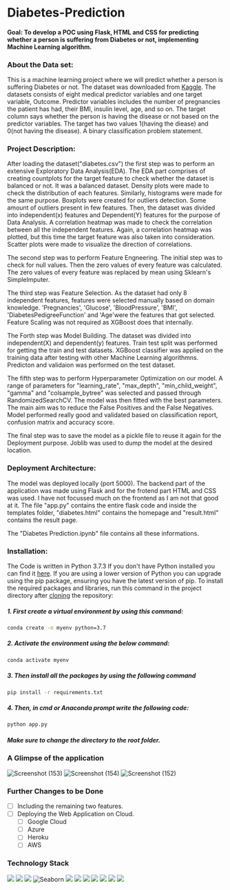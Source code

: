 # Diabetes-Prediction

#### Goal: To develop a POC using Flask, HTML and CSS for predicting whether a person is suffering from Diabetes or not, implementing Machine Learning algorithm.

### About the Data set:
This is a machine learning project where we will predict whether a person is suffering Diabetes or not. The dataset was downloaded from [Kaggle](https://www.kaggle.com/uciml/pima-indians-diabetes-database). The datasets consists of eight medical predictor variables and one target variable, Outcome. Predictor variables includes the number of pregnancies the patient has had, their BMI, insulin level, age, and so on.
The target column says whether the person is having the disease or not based on the predictor variables. The target has two values 1(having the diease) and 0(not having the disease). A binary classification problem statement.

### Project Description:
After loading the dataset("diabetes.csv") the first step was to perform an extensive Exploratory Data Analysis(EDA). The EDA part comprises of creating countplots for the target feature to check whether the dataset is balanced or not. It was a balanced dataset. Density plots were made to check the distribution of each features.
Similarly, histograms were made for the same purpose. Boxplots were created for outliers detection. Some amount of outliers present in few features. Then, the dataset was divided into independent(x) features and Dependent(Y) features for the purpose of Data Analysis. A correlation heatmap was made to check the correlation between all the independent features. Again, a correlation heatmap was plotted, but this time the target feature was also taken into consideration.
Scatter plots were made to visualize the direction of correlations.

The second step was to perform Feature Engneering. The initial step was to check for null values. Then the zero values of every feature was calculated. The zero values of every feature was replaced by mean using Sklearn's SimpleImputer.

The third step was Feature Selection. As the dataset had only 8 independent features, features were selected manually based on domain knowledge. 'Pregnancies', 'Glucose', 'BloodPressure', 'BMI', 'DiabetesPedigreeFunction' and 'Age'were the features that got selected. Feature Scaling was not required as XGBoost does that internally.

The Forth step was Model Building. The dataset was divided into independent(X) and dependent(y) features. Train test split was performed for getting the train and test datasets.
XGBoost classifier was applied on the training data after testing with other Machine Learning algorithmns. Predicton and validaion was performed on the test dataset.

The fifth step was to perform Hyperparameter Optimization on our model. A range of parameters for "learning_rate", "max_depth", "min_child_weight", "gamma" and "colsample_bytree" was selected and passed through RandomizedSearchCV. The model was then fitted with the best parameters. The main aim was to reduce the False Positives and the False Negatives. Model performed really good and validated based on classification report, confusion matrix and accuracy score.

The final step was to save the model as a pickle file to reuse it again for the Deployment purpose. Joblib was used to dump the model at the desired location.

### Deployment Architecture: 
The model was deployed locally (port 5000). The backend part of the application was made using Flask and for the frotend part HTML and CSS was used. I have not focussed much on the frontend as I am not that good at it. The file "app.py" contains the entire flask code and inside the templates folder, "diabetes.html" contains the homepage and "result.html" contains the result page. 

The "Diabetes Prediction.ipynb" file contains all these informations.

### Installation:
The Code is written in Python 3.7.3 If you don't have Python installed you can find it [here](https://www.python.org/downloads/). If you are using a lower version of Python you can upgrade using the pip package, ensuring you have the latest version of pip. To install the required packages and libraries, run this command in the project directory after [cloning](https://www.howtogeek.com/451360/how-to-clone-a-github-repository/) the repository:

##### 1. First create a virtual environment by using this command:
```bash
conda create -n myenv python=3.7
```
##### 2. Activate the environment using the below command:
```bash
conda activate myenv
```
##### 3. Then install all the packages by using the following command
```bash
pip install -r requirements.txt
```
##### 4. Then, in cmd or Anaconda prompt write the following code:
```bash
python app.py
```
##### Make sure to change the directory to the root folder.  

### A Glimpse of the application
![Screenshot (153)](https://user-images.githubusercontent.com/75041273/133078617-311d8e64-7a47-4fec-be2a-71458b55e2fc.png)
![Screenshot (154)](https://user-images.githubusercontent.com/75041273/133078572-e4047598-dd10-4f63-a179-23fdbd98ff00.png)
![Screenshot (152)](https://user-images.githubusercontent.com/75041273/133078717-499126ef-88c1-40b6-9f40-5011831e74ff.png)



### Further Changes to be Done
- [ ] Including the remaining two features.
- [ ] Deploying the Web Application on Cloud.
     - [ ] Google Cloud 
     - [ ] Azure
     - [ ] Heroku
     - [ ] AWS

### Technology Stack

<img src="https://img.shields.io/badge/Python-FFD43B?style=for-the-badge&logo=python&logoColor=darkgreen" /> <img src="https://img.shields.io/badge/Numpy-777BB4?style=for-the-badge&logo=numpy&logoColor=white" /> <img src="https://img.shields.io/badge/Pandas-2C2D72?style=for-the-badge&logo=pandas&logoColor=white" /> ![Seaborn](https://img.shields.io/badge/Seaborn-%230C55A5.svg?style=for-the-badge&logo=seaborn&logoColor=%white)  <img src="https://img.shields.io/badge/scikit_learn-F7931E?style=for-the-badge&logo=scikit-learn&logoColor=white" /> <img src="https://img.shields.io/badge/Jupyter-F37626.svg?&style=for-the-badge&logo=Jupyter&logoColor=white" /> <img src="https://img.shields.io/badge/conda-342B029.svg?&style=for-the-badge&logo=anaconda&logoColor=white"/> <img src="https://img.shields.io/badge/Kaggle-20BEFF?style=for-the-badge&logo=Kaggle&logoColor=white" />  <img src="https://img.shields.io/badge/matplotlib-342B029.svg?&style=for-the-badge&logo=matplotlib&logoColor=white"/> <img src="https://img.shields.io/badge/Flask-000000?style=for-the-badge&logo=flask&logoColor=white" /> <img src="https://img.shields.io/badge/Spyder-838485?style=for-the-badge&logo=spyder%20ide&logoColor=maroon" />
